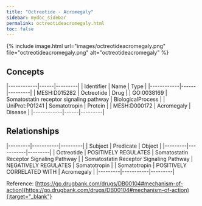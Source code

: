 ```yaml
---
title: "Octreotide - Acromegaly"
sidebar: mydoc_sidebar
permalink: octreotideacromegaly.html
toc: false 
---
```


{% include image.html url="images/octreotideacromegaly.png" file="octreotideacromegaly.png" alt="octreotideacromegaly" %}

## Concepts

|------------|------|---------|
| Identifier | Name | Type    |
|------------|------|---------|
| MESH:D015282 | Octreotide | Drug |
| GO:0038169 | Somatostatin receptor signaling pathway | BiologicalProcess |
| UniProt:P01241 | Somatotropin | Protein |
| MESH:D000172 | Acromegaly | Disease |
|------------|------|---------|

## Relationships

|---------|-----------|---------|
| Subject | Predicate | Object  |
|---------|-----------|---------|
| Octreotide | POSITIVELY REGULATES | Somatostatin Receptor Signaling Pathway |
| Somatostatin Receptor Signaling Pathway | NEGATIVELY REGULATES | Somatotropin |
| Somatotropin | POSITIVELY CORRELATED WITH | Acromegaly |
|---------|-----------|---------|

Reference: [https://go.drugbank.com/drugs/DB00104#mechanism-of-action](https://go.drugbank.com/drugs/DB00104#mechanism-of-action){:target="_blank"}